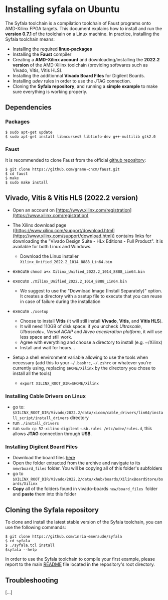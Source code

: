 # Installing syfala on Ubuntu

The Syfala toolchain is a compilation toolchain of Faust programs onto AMD-Xilinx FPGA targets. This document explains how to install and run the **version 0.7.1** of the toolchain on a Linux machine. In practice, installing the Syfala toolchain means:

- Installing the required **linux-packages**
- Installing the **Faust** compiler
- Creating a **AMD-Xilinx account** and downloading/installing the **2022.2 version** of the AMD-Xilinx toolchain (providing softwares such as Vivado, Vitis, Vitis HLS).
- Installing the additionnal **Vivado Board Files** for Digilent Boards.
- Installing *udev* rules in order to use the JTAG connection.
- Cloning the **Syfala repository**, and running a **simple example** to make sure everything is working properly.

## Dependencies

### Packages

```shell
$ sudo apt-get update
$ sudo apt-get install libncurses5 libtinfo-dev g++-multilib gtk2.0
```

### Faust

It is recommended to clone Faust from the official [github repository](https://github.com/grame-cncm/faust):

```shell
$ git clone https://github.com/grame-cncm/faust.git 
$ cd faust
$ make
$ sudo make install
```

## Vivado, Vitis & Vitis HLS (2022.2 version)

- Open an account on [https://www.xilinx.com/registration](https://www.xilinx.com/registration)
- The Xilinx download page ([https://www.xilinx.com/support/download.html](https://www.xilinx.com/support/download.html)) contains links for downloading the "Vivado Design Suite - HLx Editions - Full Product". It is available for both Linux and Windows. 

  - Download the Linux installer `Xilinx_Unified_2022.2_1014_8888_Lin64.bin`
- execute `chmod a+x Xilinx_Unified_2022.2_1014_8888_Lin64.bin`
- execute `./Xilinx_Unified_2022.2_1014_8888_Lin64.bin`

  - We suggest to use the "Download Image (Install Separately)" option. It creates a directory with a xsetup file to execute that you can reuse in case of failure during the installation
- execute `./xsetup`

  -  Choose to install **Vitis** (it will still install **Vivado**, **Vitis**, and **Vitis HLS**). 
  -  It will need 110GB of disk space: if you uncheck *Ultrascale*, *Ultrascale+*, *Versal ACAP* and *Alveo acceleration platform*, it will use less space and still work.
  -  Agree with everything and choose a directory to install (e.g. ~/Xilinx)
  -  Install and wait for hours...
- Setup a shell environment variable allowing to use the tools when necessary (add this to your `~/.bashrc`, `~/.zshrc` or whatever you're currently using, replacing `$HOME/Xilinx` by the directory you chose to install all the tools) 
  - `export XILINX_ROOT_DIR=$HOME/Xilinx`


### Installing Cable Drivers on Linux

-  go to: `$XILINX_ROOT_DIR/Vivado/2022.2/data/xicom/cable_drivers/lin64/install_script/install_drivers` directory
-  run `./install_drivers`
-  run `sudo cp 52-xilinx-digilent-usb.rules /etc/udev/rules.d`, this allows **JTAG** connection through **USB**.

### Installing Digilent Board Files

- Download the board files [here](https://github.com/Digilent/vivado-boards/archive/master.zip?_ga=2.76732885.1953828090.1655988025-1125947215.1655988024)
- Open the folder extracted from the archive and navigate to its `new/board_files` folder. You will be copying all of this folder's subfolders
- go to `$XILINX_ROOT_DIR/Vivado/2022.2/data/xhub/boards/XilinxBoardStore/boards/Xilinx`
- **Copy** all of the folders found in vivado-boards `new/board_files `folder and **paste** them into this folder

## Cloning the Syfala repository

To clone and install the latest stable version of the Syfala toolchain, you can use the following commands:

```shell
$ git clone https://github.com/inria-emeraude/syfala 
$ cd syfala
$ ./syfala.tcl install
$syfala --help
```

In order to use the Syfala toolchain to compile your first example, please report to the main [README](https://github.com/inria-emeraude/syfala/blob/main/README.md) file located in the repository's root directory.

## Troubleshooting

[...]